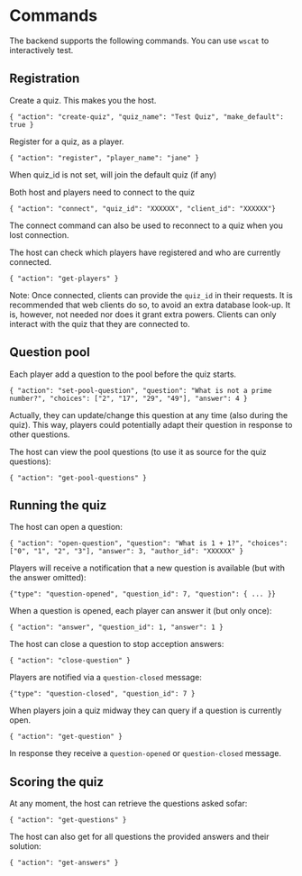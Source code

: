 # Commands

The backend supports the following commands.
You can use `wscat` to interactively test.

## Registration

Create a quiz. This makes you the host.
```
{ "action": "create-quiz", "quiz_name": "Test Quiz", "make_default": true }
```

Register for a quiz, as a player.
```
{ "action": "register", "player_name": "jane" }
```
When quiz_id is not set, will join the default quiz (if any)

Both host and players need to connect to the quiz
```
{ "action": "connect", "quiz_id": "XXXXXX", "client_id": "XXXXXX"}
```
The connect command can also be used to reconnect to a quiz when you lost connection.

The host can check which players have registered and who are currently connected.
```
{ "action": "get-players" }
```

Note: Once connected, clients can provide the `quiz_id` in their requests.
It is recommended that web clients do so, to avoid an extra database look-up.
It is, however, not needed nor does it grant extra powers.
Clients can only interact with the quiz that they are connected to.

## Question pool

Each player add a question to the pool before the quiz starts.
```
{ "action": "set-pool-question", "question": "What is not a prime number?", "choices": ["2", "17", "29", "49"], "answer": 4 }
```
Actually, they can update/change this question at any time (also during the quiz).
This way, players could potentially adapt their question in response to other questions.

The host can view the pool questions (to use it as source for the quiz questions):
```
{ "action": "get-pool-questions" }
```

## Running the quiz

The host can open a question:
```
{ "action": "open-question", "question": "What is 1 + 1?", "choices": ["0", "1", "2", "3"], "answer": 3, "author_id": "XXXXXX" }
```

Players will receive a notification that a new question is available (but with the answer omitted):
```
{"type": "question-opened", "question_id": 7, "question": { ... }}
```

When a question is opened, each player can answer it (but only once):
```
{ "action": "answer", "question_id": 1, "answer": 1 }
```

The host can close a question to stop acception answers:
```
{ "action": "close-question" }
```

Players are notified via a `question-closed` message:
```
{"type": "question-closed", "question_id": 7 }
```

When players join a quiz midway they can query if a question is currently open.
```
{ "action": "get-question" }
```
In response they receive a `question-opened` or `question-closed` message.

## Scoring the quiz

At any moment, the host can retrieve the questions asked sofar:
```
{ "action": "get-questions" }
```

The host can also get for all questions the provided answers and their solution:
```
{ "action": "get-answers" }
```